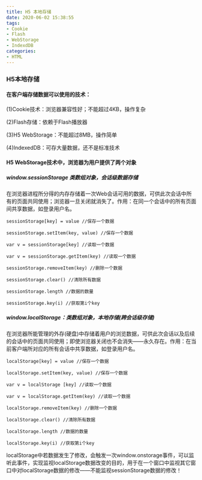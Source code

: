 ```yaml
---
title: H5 本地存储
date: 2020-06-02 15:38:55
tags:
- Cookie
- Flash
- WebStorage
- IndexdDB
categories:
- HTML
---
```


### H5本地存储
#### 在客户端存储数据可以使用的技术：
<!--more-->
(1)Cookie技术：浏览器兼容性好；不能超过4KB，操作复杂

(2)Flash存储：依赖于Flash播放器

(3)H5 WebStorage：不能超过8MB，操作简单

(4)IndexedDB：可存大量数据，还不是标准技术

#### H5 WebStorage技术中，浏览器为用户提供了两个对象
##### window.sessionStorage 类数组对象，会话级数据存储
在浏览器进程所分得的内存存储着一次Web会话可用的数据，可供此次会话中所有的页面共同使用；浏览器一旦关闭就消失了。作用：在同一个会话中的所有页面间共享数据，如登录用户名。
```
sessionStorage[key] = value //保存一个数据

sessionStorage.setItem(key, value) //保存一个数据

var v = sessionStorage[key] //读取一个数据

var v = sessionStorage.getItem(key) //读取一个数据

sessionStorage.removeItem(key) //删除一个数据

sessionStorage.clear() //清除所有数据

sessionStorage.length //数据的数量

sessionStorage.key(i) //获取第i个key
```
##### window.localStorage：类数组对象，本地存储(跨会话级存储)
在浏览器所能管理的外存(硬盘)中存储着用户的浏览数据，可供此次会话以及后续的会话中的页面共同使用；即使浏览器关闭也不会消失——永久存在。作用：在当前客户端所对应的所有会话中共享数据，如登录用户名。
```
localStorage[key] = value //保存一个数据

localStorage.setItem(key, value) //保存一个数据

var v = localStorage [key] //读取一个数据

var v = localStorage.getItem(key) //读取一个数据

localStorage.removeItem(key) //删除一个数据

localStorage.clear() //清除所有数据

localStorage.length //数据的数量

localStorage.key(i) //获取第i个key
```
localStorage中若数据发生了修改，会触发一次window.onstorage事件，可以监听此事件，实现监视localStorage数据改变的目的，用于在一个窗口中监视其它窗口中对localStorage数据的修改——不能监视sessionStorage数据的修改！